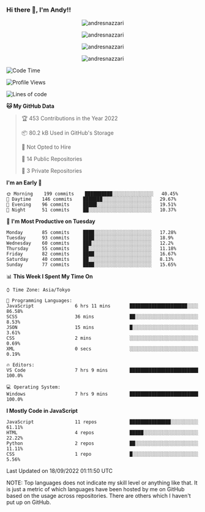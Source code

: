 ### Hi there 👋, I'm Andy!!

<p align="center" >
  <img src="https://github-profile-trophy.vercel.app/?username=AndresNazzari&theme=dracula&column=-1" alt="andresnazzari"/>
</p>

<p align="center">
  <img  src="https://github-readme-stats.vercel.app/api?username=AndresNazzari&count_private=true&show_icons=true&theme=dracula" alt="andresnazzari"/>
</p>
<p align="center">
  <img  src="https://github-readme-stats.vercel.app/api/top-langs/?username=AndresNazzari&layout=compact" alt="andresnazzari"/>
</p>
<p align="center" >
  <img src="https://github-readme-stats.vercel.app/api/wakatime?username=AndresNazzari" alt="andresnazzari"/>
</p>

<!--START_SECTION:waka-->
![Code Time](http://img.shields.io/badge/Code%20Time-154%20hrs%2058%20mins-blue)

![Profile Views](http://img.shields.io/badge/Profile%20Views-3-blue)

![Lines of code](https://img.shields.io/badge/From%20Hello%20World%20I%27ve%20Written-229%20Thousand%20lines%20of%20code-blue)

**🐱 My GitHub Data** 

> 🏆 453 Contributions in the Year 2022
 > 
> 📦 80.2 kB Used in GitHub's Storage 
 > 
> 🚫 Not Opted to Hire
 > 
> 📜 14 Public Repositories 
 > 
> 🔑 3 Private Repositories  
 > 
**I'm an Early 🐤** 

```text
🌞 Morning    199 commits    ██████████░░░░░░░░░░░░░░░   40.45% 
🌆 Daytime    146 commits    ███████░░░░░░░░░░░░░░░░░░   29.67% 
🌃 Evening    96 commits     █████░░░░░░░░░░░░░░░░░░░░   19.51% 
🌙 Night      51 commits     ██░░░░░░░░░░░░░░░░░░░░░░░   10.37%

```
📅 **I'm Most Productive on Tuesday** 

```text
Monday       85 commits     ████░░░░░░░░░░░░░░░░░░░░░   17.28% 
Tuesday      93 commits     ████░░░░░░░░░░░░░░░░░░░░░   18.9% 
Wednesday    60 commits     ███░░░░░░░░░░░░░░░░░░░░░░   12.2% 
Thursday     55 commits     ██░░░░░░░░░░░░░░░░░░░░░░░   11.18% 
Friday       82 commits     ████░░░░░░░░░░░░░░░░░░░░░   16.67% 
Saturday     40 commits     ██░░░░░░░░░░░░░░░░░░░░░░░   8.13% 
Sunday       77 commits     ████░░░░░░░░░░░░░░░░░░░░░   15.65%

```


📊 **This Week I Spent My Time On** 

```text
⌚︎ Time Zone: Asia/Tokyo

💬 Programming Languages: 
JavaScript               6 hrs 11 mins       █████████████████████░░░░   86.58% 
SCSS                     36 mins             ██░░░░░░░░░░░░░░░░░░░░░░░   8.53% 
JSON                     15 mins             █░░░░░░░░░░░░░░░░░░░░░░░░   3.61% 
CSS                      2 mins              ░░░░░░░░░░░░░░░░░░░░░░░░░   0.69% 
XML                      0 secs              ░░░░░░░░░░░░░░░░░░░░░░░░░   0.19%

🔥 Editors: 
VS Code                  7 hrs 9 mins        █████████████████████████   100.0%

💻 Operating System: 
Windows                  7 hrs 9 mins        █████████████████████████   100.0%

```

**I Mostly Code in JavaScript** 

```text
JavaScript               11 repos            ███████████████░░░░░░░░░░   61.11% 
HTML                     4 repos             █████░░░░░░░░░░░░░░░░░░░░   22.22% 
Python                   2 repos             ██░░░░░░░░░░░░░░░░░░░░░░░   11.11% 
CSS                      1 repo              █░░░░░░░░░░░░░░░░░░░░░░░░   5.56%

```



 Last Updated on 18/09/2022 01:11:50 UTC
<!--END_SECTION:waka-->

NOTE: Top languages does not indicate my skill level or anything like that. It is just a metric of which languages have been hosted by me on GitHub based on the usage across repositories. There are others which I haven't put up on GitHub.

<!-- Here are some ideas to get you started:

-   🔭 I’m currently working on ...
-   🌱 I’m currently learning ...
-   👯 I’m looking to collaborate on ...
-   🤔 I’m looking for help with ...
-   💬 Ask me about ...
-   📫 How to reach me: ...
-   😄 Pronouns: ...
-   ⚡ Fun fact: ... -->
